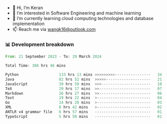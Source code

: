 - 👋 Hi, I’m Keran
- 👀 I’m interested in Software Engineering and machine learning
- 🌱 I’m currently learning cloud computing technologies and database implementation
- 📫 Reach me via wangk16@outlook.com


###  📊 Development breakdown
<!--START_SECTION:waka-->

```rust
From: 21 September 2023 - To: 29 March 2024

Total Time: 386 hrs 46 mins

Python                  133 hrs 13 mins >>>>>>>>>----------------   34.31 %
Java                    82 hrs 52 mins  >>>>>--------------------   21.34 %
JavaScript              39 hrs 59 mins  >>>----------------------   10.30 %
TeX                     29 hrs 17 mins  >>-----------------------   07.54 %
Markdown                26 hrs 27 mins  >>-----------------------   06.81 %
Text                    19 hrs 22 mins  >------------------------   04.99 %
Go                      14 hrs 28 mins  >------------------------   03.73 %
XML                     8 hrs 42 mins   >------------------------   02.24 %
ANTLR v4 grammar file   6 hrs 57 mins   -------------------------   01.79 %
TypeScript              5 hrs 50 mins   -------------------------   01.50 %
```

<!--END_SECTION:waka-->

<!---
keran-w/keran-w is a ✨ special ✨ repository because its `README.md` (this file) appears on your GitHub profile.
You can click the Preview link to take a look at your changes.
--->
